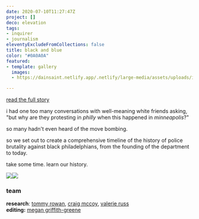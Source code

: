 ```yaml
---
date: 2020-07-10T11:27:47Z
project: []
deco: elevation
tags:
- inquirer
- journalism
eleventyExcludeFromCollections: false
title: black and blue
color: "#0A0A0A"
featured:
- template: gallery
  images:
  - https://dainsaint.netlify.app/.netlify/large-media/assets/uploads/image-2.png

---
```

[read the full story](inquirer.com/blackandblue)

i had one too many conversations with well-meaning white friends asking, "but why are they protesting in _philly_ when this happened in _minneapolis_?"

so many hadn't even heard of the move bombing.

so we set out to create a comprehensive timeline of the history of police brutality against black philadelphians, from the founding of the department to today.

take some time. learn our history.

![](https://dainsaint.netlify.app/.netlify/large-media/assets/uploads/screen-shot-2020-07-11-at-12-36-26-pm.png)![](https://dainsaint.netlify.app/.netlify/large-media/assets/uploads/screen-shot-2020-07-11-at-12-37-03-pm.png)

### team

**research**: [tommy rowan](twitter.com/tommyrowan), [craig mccoy](twitter.com/craigrmccoy), [valerie russ](twitter.com/valerierussdn)  
**editing:** [megan griffith-greene](twitter.com/griffithgreene)